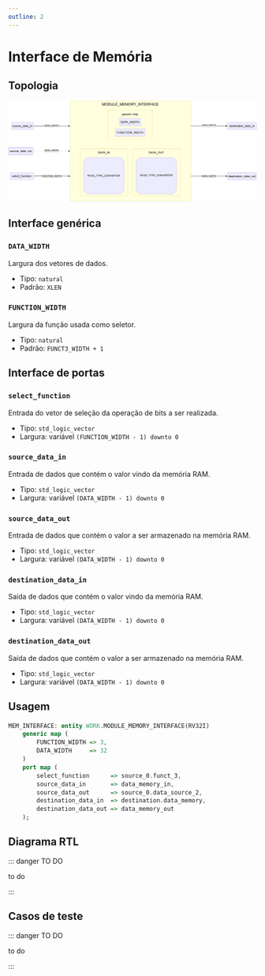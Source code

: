 ```yaml
---
outline: 2
---
```


# Interface de Memória

## Topologia

![alt text](/public/images/reference/report_components/module_memory_interface.drawio.svg)

## Interface genérica

### `DATA_WIDTH` <Badge type="neutral" text="GENERIC" />

Largura dos vetores de dados.

- Tipo: `natural`
- Padrão: `XLEN`

### `FUNCTION_WIDTH` <Badge type="neutral" text="GENERIC" />

Largura da função usada como seletor.

- Tipo: `natural`
- Padrão: `FUNCT3_WIDTH + 1`

## Interface de portas

### `select_function` <Badge type="success" text="INPUT" />

Entrada do vetor de seleção da operação de bits a ser realizada.

- Tipo: `std_logic_vector`
- Largura: variável `(FUNCTION_WIDTH - 1) downto 0`

### `source_data_in` <Badge type="success" text="INPUT" />

Entrada de dados que contém o valor vindo da memória RAM.

- Tipo: `std_logic_vector`
- Largura: variável `(DATA_WIDTH - 1) downto 0`

### `source_data_out` <Badge type="success" text="INPUT" />

Entrada de dados que contém o valor a ser armazenado na memória RAM.

- Tipo: `std_logic_vector`
- Largura: variável `(DATA_WIDTH - 1) downto 0`

### `destination_data_in` <Badge type="danger" text="OUTPUT" />

Saída de dados que contém o valor vindo da memória RAM.

- Tipo: `std_logic_vector`
- Largura: variável `(DATA_WIDTH - 1) downto 0`

### `destination_data_out` <Badge type="danger" text="OUTPUT" />

Saída de dados que contém o valor a ser armazenado na memória RAM.

- Tipo: `std_logic_vector`
- Largura: variável `(DATA_WIDTH - 1) downto 0`

## Usagem

```vhdl
MEM_INTERFACE: entity WORK.MODULE_MEMORY_INTERFACE(RV32I)
    generic map (
        FUNCTION_WIDTH => 3,
        DATA_WIDTH     => 32
    )
    port map (
        select_function      => source_0.funct_3,
        source_data_in       => data_memory_in,
        source_data_out      => source_0.data_source_2,
        destination_data_in  => destination.data_memory,
        destination_data_out => data_memory_out
    );
```

## Diagrama RTL

::: danger TO DO

to do

:::

## Casos de teste

::: danger TO DO

to do

:::
